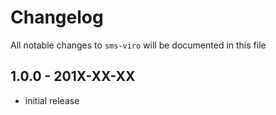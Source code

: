 # Changelog

All notable changes to `sms-viro` will be documented in this file

## 1.0.0 - 201X-XX-XX

- initial release

